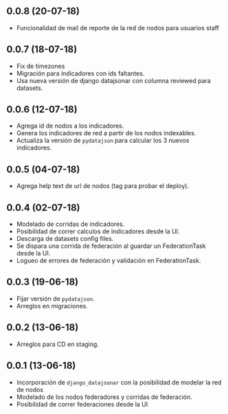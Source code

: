 0.0.8 (20-07-18)
-------------------

* Funcionalidad de mail de reporte de la red de nodos para usuarios staff

0.0.7 (18-07-18)
-------------------

* Fix de timezones
* Migración para indicadores con ids faltantes.
* Usa nueva versión de django datajsonar con columna reviewed para datasets.



0.0.6 (12-07-18)
-------------------

* Agrega id de nodos a los indicadores.
* Genera los indicadores de red a partir de los nodos indexables.
* Actualiza la versión de `pydatajson` para calcular los 3 nuevos indicadores. 

0.0.5 (04-07-18)
-------------------

* Agrega help text de url de nodos (tag para probar el deploy).

0.0.4 (02-07-18)
-------------------

* Modelado de corridas de indicadores.
* Posibilidad de correr calculos de indicadores desde la UI.
* Descarga de datasets config files.
* Se dispara una corrida de federación al guardar un FederationTask desde la UI.
* Logueo de errores de federación y validación en FederationTask.

0.0.3 (19-06-18)
------------------

* Fijar versión de `pydatajson`.
* Arreglos en migraciones.

0.0.2 (13-06-18)
-------------------

* Arreglos para CD en staging. 

0.0.1 (13-06-18)
-------------------

* Incorporación de `django_datajsonar` con la posibilidad de modelar la red de nodos
* Modelado de los nodos federadores y corridas de federación.
* Posibilidad de correr federaciones desde la UI